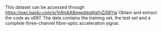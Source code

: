 This dataset can be accessed through https://pan.baidu.com/s/1nRnAABqwpbkgKgfnZi58Yw Obtain and extract the code as x697.
The data contains the training set, the test set and a complete three-channel fibre-optic acceleration signal.
